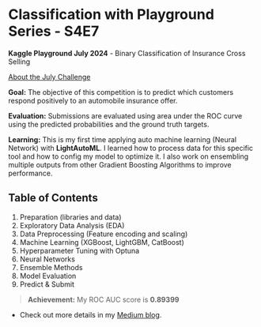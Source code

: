 # Classification with Playground Series - S4E7
**Kaggle Playground July 2024** - Binary Classification of Insurance Cross Selling

[About the July Challenge](https://www.kaggle.com/competitions/playground-series-s4e7)

**Goal:** The objective of this competition is to predict which customers respond positively to an automobile insurance offer.

**Evaluation:** Submissions are evaluated using area under the ROC curve using the predicted probabilities and the ground truth targets.

**Learning:** This is my first time applying auto machine learning (Neural Network) with **LightAutoML**. I learned how to process data for this specific tool and how to config my model to optimize it. I also work on ensembling multiple outputs from other Gradient Boosting Algorithms to improve performance.

## Table of Contents
1. Preparation (libraries and data)
2. Exploratory Data Analysis (EDA)
3. Data Preprocessing (Feature encoding and scaling)
5. Machine Learning (XGBoost, LightGBM, CatBoost)
6. Hyperparameter Tuning with Optuna
7. Neural Networks
8. Ensemble Methods
9. Model Evaluation
10. Predict & Submit

> **Achievement:** My ROC AUC score is **0.89399**

* Check out more details in my [Medium blog]([https://medium.com/@nguyenhuynh01.nh](https://medium.com/@nguyenhuynh01.nh/list/kaggle-competition-data-science-b5ae64e91157)).
